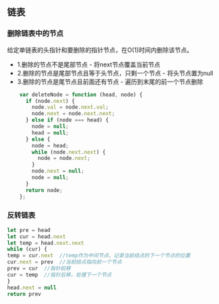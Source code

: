 ## 链表

### 删除链表中的节点

给定单链表的头指针和要删除的指针节点，在O(1)时间内删除该节点。

- 1.删除的节点不是尾部节点 - 将next节点覆盖当前节点
- 2.删除的节点是尾部节点且等于头节点，只剩一个节点 - 将头节点置为null
- 3.删除的节点是尾节点且前面还有节点 - 遍历到末尾的前一个节点删除

```js
    var deleteNode = function (head, node) {
      if (node.next) {
        node.val = node.next.val;
        node.next = node.next.next;
      } else if (node === head) {
        node = null;
        head = null;
      } else {
        node = head;
        while (node.next.next) {
          node = node.next;
        }
        node.next = null;
        node = null;
      }
      return node;
    };


```

### 反转链表

```js
let pre = head
let cur = head.next
let temp = head.next.next
while (cur) {
temp = cur.next  //temp作为中间节点，记录当前结点的下一个节点的位置
cur.next = prev  //当前结点指向前一个节点
prev = cur  //指针前移
cur = temp  //指针后移，处理下一个节点
}
head.next = null
return prev
```

